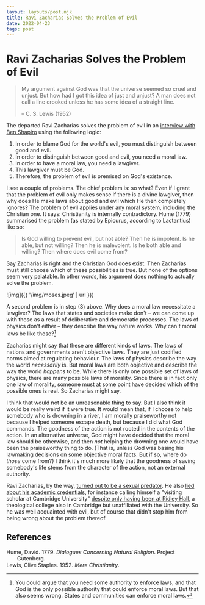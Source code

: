 ```yaml
---
layout: layouts/post.njk
title: Ravi Zacharias Solves the Problem of Evil
date: 2022-04-23
tags: post
---
```


# Ravi Zacharias Solves the Problem of Evil

> My argument against God was that the universe seemed so cruel and unjust. But how had I got this idea of just and unjust? A man does not call a line crooked unless he has some idea of a straight line.
>
> – C. S. Lewis (1952)

The departed Ravi Zacharias solves the problem of evil in an [interview with Ben Shapiro](https://www.youtube.com/watch?v=LZ34a_lLq_0) using the following logic:

1. In order to blame God for the world's evil, you must distinguish between good and evil.
2. In order to distinguish between good and evil, you need a moral law.
3. In order to have a moral law, you need a lawgiver.
4. This lawgiver must be God.
5. Therefore, the problem of evil is premised on God's existence.

I see a couple of problems. The chief problem is: so what? Even if I grant that the problem of evil only makes sense if there is a divine lawgiver, then why does He make laws about good and evil which He then completely ignores? The problem of evil applies under any moral system, including the Christian one. It says: Christianity is internally contradictory. Hume (1779) summarised the problem (as stated by Epicurus, according to Lactantius) like so:

> Is God willing to prevent evil, but not able? Then he is impotent. Is he able, but not willing? Then he is malevolent. Is he both able and willing? Then where does evil come from?

Say Zacharias is right and the Christian God does exist. Then Zacharias must still choose which of these possibilities is true. But none of the options seem very palatable. In other words, his argument does nothing to actually solve the problem.

![img]({{ '/img/moses.jpeg' | url }})

A second problem is in step (3) above. Why does a moral law necessitate a lawgiver? The laws that states and societies make don't – we can come up with those as a result of deliberative and democratic processes. The laws of physics don't either – they describe the way nature works. Why can't moral laws be like those?[^1]

Zacharias might say that these are different kinds of laws. The laws of nations and governments aren't objective laws. They are just codified norms aimed at regulating behaviour. The laws of physics describe the way the world _necessarily_ is. But moral laws are both objective and describe the way the world _happens_ to be. While there is only one possible set of laws of physics, there are many possible laws of morality. Since there is in fact only one law of morality, someone must at some point have decided which of the possible ones is real. So Zacharias might say.

I think that would not be an unreasonable thing to say. But I also think it would be really weird if it were true. It would mean that, if I choose to help somebody who is drowning in a river, I am morally praiseworthy not because I helped someone escape death, but because I did what God commands. The goodness of the action is not rooted in the contents of the action. In an alternative universe, God might have decided that the moral law should be otherwise, and then _not_ helping the drowning one would have been the praiseworthy thing to do. (That is, unless God was basing his lawmaking decisions on some objective moral facts. But if so, where do _those_ come from?) I think it's much more likely that the goodness of saving somebody's life stems from the character of the action, not an external authority.

Ravi Zacharias, by the way, [turned out to be a sexual predator](https://en.wikipedia.org/wiki/Ravi_Zacharias#Sexual_abuse). He also [lied about his academic credentials](https://en.wikipedia.org/wiki/Ravi_Zacharias#Academic_credential_controversies), for instance calling himself a "visiting scholar at Cambridge University" [despite only having been at Ridley Hall](https://www.raviwatch.com/documentation/#claim2), a theological college also in Cambridge but unaffiliated with the University. So he was well acquainted with evil, but of course that didn't stop him from being wrong about the problem thereof.

## References

<style>.csl-entry{text-indent: -2em; margin-left: 2em;}</style><div class="csl-bib-body">
  <div class="csl-entry">Hume, David. 1779. <i>Dialogues Concerning Natural Religion</i>. Project Gutenberg.</div>
  <div class="csl-entry">Lewis, Clive Staples. 1952. <i>Mere Christianity</i>.</div>
</div>

[^1]: You could argue that you need some authority to enforce laws, and that God is the only possible authority that could enforce moral laws. But that also seems wrong. States and communities can enforce moral laws.
